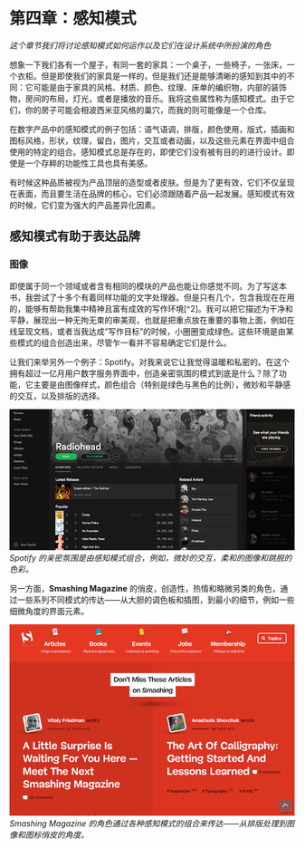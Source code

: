 # 第四章：感知模式

*这个章节我们将讨论感知模式如何运作以及它们在设计系统中所扮演的角色*

想象一下我们各有一个屋子，有同一套的家具：一个桌子，一些椅子，一张床，一个衣柜。但是即使我们的家具是一样的，但是我们还是能够清晰的感知到其中的不同：它可能是由于家具的风格、材质、颜色、纹理、床单的编织物，内部的装饰物，房间的布局，灯光，或者是播放的音乐。我将这些属性称为感知模式。由于它们，你的房子可能会相波西米亚风格的巢穴，而我的则可能像是一个仓库。

在数字产品中的感知模式的例子包括：语气语调，排版，颜色使用，版式，插画和图标风格，形状，纹理，留白，图片，交互或者动画，以及这些元素在界面中组合使用的特定的组合。感知模式总是存在的，即使它们没有被有目的的进行设计。即使是一个存粹的功能性工具也具有美感。

有时候这种品质被视为产品顶层的造型或者皮肤。但是为了更有效，它们不仅呈现在表面，而且要生活在品牌的核心，它们必须跟随着产品一起发展。感知模式有效的时候，它们变为强大的产品差异化因素。

## 感知模式有助于表达品牌

### 图像

即使属于同一个领域或者含有相同的模块的产品也能让你感觉不同。为了写这本书，我尝试了十多个有着同样功能的文字处理器。但是只有几个，包含我现在在用的，能够有帮助我集中精神且富有成效的写作环境[^2]。我可以把它描述为干净和平静，展现出一种无拘无束的审美观，也就是把重点放在重要的事物上面，例如在线呈现文档，或者当我达成“写作目标”的时候，小圈圈变成绿色。这些环境是由某些模式的组合创造出来，尽管乍一看并不容易确定它们是什么。

让我们来举另外一个例子：Spotify。对我来说它让我觉得温暖和私密的。在这个拥有超过一亿月用户数字服务界面中，创造亲密氛围的模式到底是什么？除了功能，它主要是由图像样式，颜色组合（特别是绿色与黑色的比例），微妙和平静感的交互，以及排版的选择。

![Spotify](../assets/ch04-01-spotify.png)
*Spotify 的亲密氛围是由感知模式组合，例如，微妙的交互，柔和的图像和跳脱的色彩。*

另一方面，**Smashing Magazine** 的俏皮，创造性，热情和略微另类的角色，通过一些系列不同模式的传达——从大胆的调色板和插图，到最小的细节，例如一些细微角度的界面元素。

![Smashing Magazine](../assets/ch04-02-smashingmag.png)
*Smashing Magazine 的角色通过各种感知模式的组合来传达——从排版处理到图像和图标俏皮的角度。*


